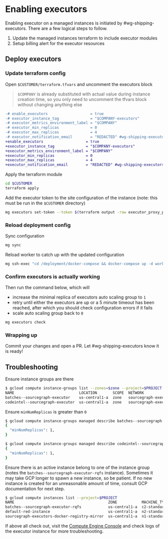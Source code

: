 # Enabling executors

Enabling executor on a managed instances is initiated by #wg-shipping-executors. There are a few logical steps to follow.

1. Update the managed instances terraform to include executor modules
1. Setup billing alert for the executor resources

## Deploy executors

### Update terraform config

Open `$CUSTOMER/terraform.tfvars` and uncomment the executors block

> `$COMPANY` is already substituted with actual value during instance creation time, so you only need to uncomment the tfvars block without changing anything else

```diff
-# enable_executors                   = true
-# executor_instance_tag              = "$COMPANY-executors"
-# executor_metrics_environment_label = "$COMPANY"
-# executor_min_replicas              = 0
-# executor_max_replicas              = 4
-# executor_notification_email        = "REDACTED" #wg-shipping-executors
+enable_executors                   = true
+executor_instance_tag              = "$COMPANY-executors"
+executor_metrics_environment_label = "$COMPANY"
+executor_min_replicas              = 0
+executor_max_replicas              = 4
+executor_notification_email        = "REDACTED" #wg-shipping-executors
```

Apply the terraform module

```sh
cd $CUSTOMER
terraform apply
```

Add the executor token to the site configuration of the instance (note: this must be run in the `$CUSTOMER` directory)

```sh
mg executors set-token --token $(terraform output -raw executor_proxy_password)
```

### Reload deployment config

Sync configuration

```sh
mg sync
```

Reload worker to catch up with the updated configuration

```sh
mg ssh-exec "cd /deployment/docker-compose && docker-compose up -d worker"
```

### Confirm executors is actually working

Then run the command below, which will

- increase the minimal replica of executors auto scaling group to `1`
- retry until either the executors are up or a 5 minute timeout has been reached, after which you should check configuration errors if it fails
- scale auto scaling group back to `0`

```sh
mg executors check
```

### Wrapping up

Commit your changes and open a PR. Let #wg-shipping-executors know it is ready!

<!--

## Setup billing alert

As of 2022-03-08, we give customers a fixed amount (e.g. $500) of computing credits for executors usage, so we need to setup billing alerts.

At a high level, we will create a new monitoring alerting channel (via email) in the GCP project, and configure a budget alert in our organization billing account. All billing alerts will be delivered to #wg-shipping-executors

### Create slack email integration

- Customers-facing managed instances alert email can be found [here](https://sourcegraph.slack.com/services/B036VE89LQG?settings=1&utm_source=in-prod&utm_medium=inprod-link_app_settings-user_card-click)
- Dev and demo instances alert email can be found [here](https://sourcegraph.slack.com/services/B036J3BAX2M?settings=1&utm_source=in-prod&utm_medium=inprod-link_app_settings-user_card-click)

### Create budget

1. Go to our [billing dashboard - budgets & alerts](https://console.cloud.google.com/billing/017005-C370B2-0E3030/budgets?authuser=0&organizationId=244397465763)
1. Click `CREATE BUDGET`
1. Create the budget with the following information

Name: `sourcegraph-managed-$CUSTOMER-executors`
Time range: `Custom range`
From: `CURRENT DATE` (check no end date)
Projects: `sourcegraph-managed-$CUSTOMER`
Services: `All services`
Labels: `executor_tag = $CUSTOMER-executors`
Credits: ✅
Promotions and others: ✅

![create-budget-01](https://storage.googleapis.com/sourcegraph-assets/create-executor-budgets-01.png)

Budget type: `Specified amount`
Amount: `500`

![create-budget-03](https://storage.googleapis.com/sourcegraph-assets/create-executor-budgets-03.png)

Only keep the `100%` alert threshold rule

Uncheck `Email alerts to billing admins and users`

Link Monitoring email notification channels we created from the terraform module. Find the email channel by filtering the GCP project from the UI, make sure you select the right project `sourcegraph-managed-$CUSTOMER`.

![create-budget-04](https://storage.googleapis.com/sourcegraph-assets/create-executor-budgets-04.png)

![create-budget-02](https://storage.googleapis.com/sourcegraph-assets/create-executor-budgets-02.png)

-->

## Troubleshooting

Ensure instance groups are there

```sh
$ gcloud compute instance-groups list --zones=$zone --project=$PROJECT
NAME                             LOCATION       SCOPE  NETWORK                MANAGED  INSTANCES
batches--sourcegraph-executor    us-central1-a  zone   sourcegraph-executors  Yes      0
codeintel--sourcegraph-executor  us-central1-a  zone   sourcegraph-executors  Yes      0
```

Ensure `minNumReplicas` is greater than `0`

```sh
$ gcloud compute instance-groups managed describe batches--sourcegraph-executor --zone=$ZONE --project=$PROJECT --format=json | jq '.autoscaler.autoscalingPolicy'
{
  "minNumReplicas": 1,
}
```

```sh
$ gcloud compute instance-groups managed describe codeintel--sourcegraph-executor --zone=$ZONE --project=$PROJECT --format=json | jq '.autoscaler.autoscalingPolicy'
{
  "minNumReplicas": 1,
}
```

Ensure there is an active instance belong to one of the instance group (notes the `batches--sourcegraph-executor-rqfs` instance). Sometimes it may take GCP longer to spawn a new instance, so be patient. If no new instance is created for an unreasonable amount of time, consult GCP documentation for next step.

```sh
$ gcloud compute instances list --project=$PROJECT
NAME                                          ZONE           MACHINE_TYPE   PREEMPTIBLE  INTERNAL_IP  EXTERNAL_IP     STATUS
batches--sourcegraph-executor-rqfs            us-central1-a  c2-standard-8  true         10.0.1.58    35.222.34.224   RUNNING
default-red-instance                          us-central1-a  n2-standard-8               10.2.0.3                     RUNNING
sourcegraph-executors-docker-registry-mirror  us-central1-a  n1-standard-2               10.0.1.2     35.239.105.148  RUNNING
```

If above all check out, visit the [Compute Engine Console](https://console.cloud.google.com/compute/instances) and check logs of the executor instance for more troubleshooting.
